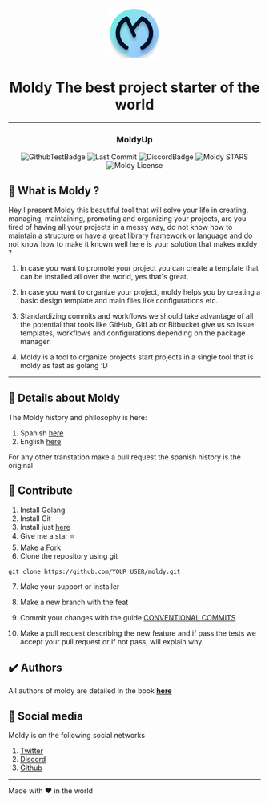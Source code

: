 <div align="center">
  <p>
    <img width="100" src="./assets/icon.png">
  </p>
  <h1>Moldy The best project starter of the world</h1>
  <hr>
  <h3>MoldyUp</h3>
</div>

<div align="center">

![GithubTestBadge](https://img.shields.io/github/workflow/status/Moldy-Community/moldy/Go?label=Tests&logo=github)
![Last Commit](https://img.shields.io/github/last-commit/Moldy-Community/moldy)
![DiscordBadge](https://img.shields.io/discord/842085043777831012?logo=discord&logoColor=white)
![Moldy STARS](https://img.shields.io/github/stars/Moldy-Community/moldy?style=social)
![Moldy License](https://img.shields.io/github/license/moldy-community/moldy)
</div>

## 🤔 What is Moldy ?

Hey I present Moldy this beautiful tool that will solve your life in creating, managing, maintaining, promoting and organizing your projects, are you tired of having all your projects in a messy way, do not know how to maintain a structure or have a great library framework or language and do not know how to make it known well here is your solution that makes moldy ?

1. In case you want to promote your project you can create a template that can be installed all over the world, yes that's great.

2. In case you want to organize your project, moldy helps you by creating a basic design template and main files like configurations etc.

3. Standardizing commits and workflows we should take advantage of all the potential that tools like GitHub, GitLab or Bitbucket give us so issue templates, workflows and configurations depending on the package manager.

4. Moldy is a tool to organize projects start projects in a single tool that is moldy as fast as golang :D

---

## 📃 Details about Moldy

The Moldy history and philosophy is here:

1. Spanish [here](./docs/history/HISTORY_ES.md)
2. English [here](./docs/history/HISTORY_EN.md)

For any other transtation make a pull request the spanish history is the original

## 🧐 Contribute
1. Install Golang
2. Install Git
3. Install just [here](https://github.com/casey/just)
4. Give me a star ⭐
5. Make a Fork
6. Clone the repository using git

```
git clone https://github.com/YOUR_USER/moldy.git
```
7. Make your support or installer

8. Make a new branch with the feat

9. Commit your changes with the guide [CONVENTIONAL COMMITS](https://www.conventionalcommits.org/en/v1.0.0/)

10. Make a pull request describing the new feature and if pass the tests we accept your pull request or if not pass, will explain why.

## ✔️ Authors

All authors of moldy are detailed in the book **[here](https://moldybook.netlify.app/docs)**

## 📱  Social media

Moldy is on the following social networks

1. [Twitter](https://twitter.com/CommunityMoldy)
2. [Discord](https://discord.gg/2uwzhmJdfw)
3. [Github](https://github.com/Moldy-Community)

---

Made with ❤️ in the world

